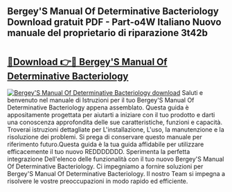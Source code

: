 ## Bergey'S Manual Of Determinative Bacteriology Download gratuit PDF - Part-o4W Italiano Nuovo manuale del proprietario di riparazione 3t42b

# <h2><a href="http://dfb51y0.blite.top/?on=Bergey%27S+Manual+Of+Determinative+Bacteriology">🔗Download 👉🔴 Bergey'S Manual Of Determinative Bacteriology</a></h2>

[![Bergey'S Manual Of Determinative Bacteriology download](https://i.imgur.com/lujVjoI.png)](http://dfb51y0.blite.top/?on=Bergey%27S+Manual+Of+Determinative+Bacteriology)
Saluti e benvenuto nel manuale di Istruzioni per il tuo Bergey'S Manual Of Determinative Bacteriology appena assemblato. Questa guida è appositamente progettata per aiutarti a iniziare con il tuo prodotto e darti una conoscenza approfondita delle sue caratteristiche, funzioni e capacità. Troverai istruzioni dettagliate per L'installazione, L'uso, la manutenzione e la risoluzione dei problemi. Si prega di conservare questo manuale per riferimento futuro.Questa guida è la tua guida affidabile per utilizzare efficacemente il tuo nuovo REDDDDDDD. Sperimenta la perfetta integrazione Dell'elenco delle funzionalità con il tuo nuovo Bergey'S Manual Of Determinative Bacteriology. Ci impegniamo a fornire soluzioni per Bergey'S Manual Of Determinative Bacteriology. Il nostro Team si impegna a risolvere le vostre preoccupazioni in modo rapido ed efficiente.
